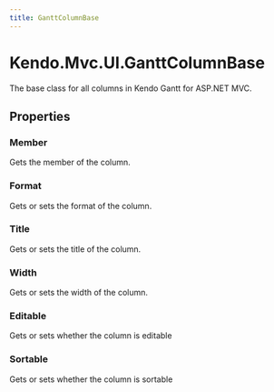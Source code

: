 ```yaml
---
title: GanttColumnBase
---
```


# Kendo.Mvc.UI.GanttColumnBase
The base class for all columns in Kendo Gantt for ASP.NET MVC.



## Properties


### Member

Gets the member of the column.

### Format

Gets or sets the format of the column.

### Title

Gets or sets the title of the column.

### Width

Gets or sets the width of the column.

### Editable

Gets or sets whether the column is editable

### Sortable

Gets or sets whether the column is sortable



